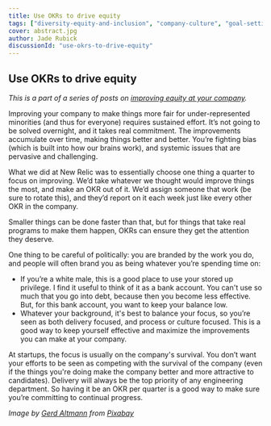 ```yaml
---
title: Use OKRs to drive equity
tags: ["diversity-equity-and-inclusion", "company-culture", "goal-setting"]
cover: abstract.jpg
author: Jade Rubick
discussionId: "use-okrs-to-drive-equity"
---
```


<re-img src="abstract.jpg"></re-img>

## Use OKRs to drive equity

_This is a part of a series of posts on [improving equity at your company](/equity-benefits-everyone)._

Improving your company to make things more fair for under-represented minorities (and thus for everyone) requires sustained effort. It’s not going to be solved overnight, and it takes real commitment. The improvements accumulate over time, making things better and better. You’re fighting bias (which is built into how our brains work), and systemic issues that are pervasive and challenging. 

What we did at New Relic was to essentially choose one thing a quarter to focus on improving. We’d take whatever we thought would improve things the most, and make an OKR out of it. We’d assign someone that work (be sure to rotate this), and they’d report on it each week just like every other OKR in the company. 

Smaller things can be done faster than that, but for things that take real programs to make them happen, OKRs can ensure they get the attention they deserve. 

One thing to be careful of politically: you are branded by the work you do, and people will often brand you as being whatever you’re spending time on:

* If you’re a white male, this is a good place to use your stored up privilege. I find it useful to think of it as a bank account. You can't use so much that you go into debt, because then you become less effective. But, for this bank account, you want to keep your balance low.
* Whatever your background, it's best to balance your focus, so you’re seen as both delivery focused, and process or culture focused. This is a good way to keep yourself effective and maximize the improvements you can make at your company.

At startups, the focus is usually on the company's survival. You don’t want your efforts to be seen as competing with the survival of the company (even if the things you're doing make the company better and more attractive to candidates). Delivery will always be the top priority of any engineering department. So having it be an OKR per quarter is a good way to make sure you’re committing to continual progress.

_Image by <a href="https://pixabay.com/users/geralt-9301/">Gerd Altmann</a> from <a href="https://pixabay.com/">Pixabay</a>_
